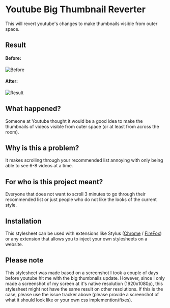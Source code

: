 # Youtube Big Thumbnail Reverter
This will revert youtube's changes to make thumbnails visible from outer space.

## Result
#### Before:
![Before](https://i.gyazo.com/8d95d27f2a82d0ad7fbc5e6bb37f7527.png "Before")

#### After:
![Result](https://i.gyazo.com/9d8647901ee88f0e0a3d95f95c1d9b34.png "Result")

## What happened?
Someone at Youtube thought it would be a good idea to make the thumbnails of videos visible from outer space (or at least from across the room).

## Why is this a problem?
It makes scrolling through your recommended list annoying with only being able to see 6-8 videos at a time.

## For who is this project meant?
Everyone that does not want to scroll 3 minutes to go through their recommended list or just people who do not like the looks of the current style.

## Installation
This stylesheet can be used with extensions like Stylus ([Chrome](https://chrome.google.com/webstore/detail/stylus/clngdbkpkpeebahjckkjfobafhncgmne) / [FireFox](https://addons.mozilla.org/en-US/firefox/addon/styl-us/)) or any extension that allows you to inject your own stylesheets on a website.

## Please note
This stylesheet was made based on a screenshot I took a couple of days before youtube hit me with the big thumbnails update. However, since I only made a screenshot of my screen at it's native resolution (1920x1080p), this stylesheet might not have the same result on other resolutions. If this is the case, please use the issue tracker above (please provide a screenshot of what it should look like or your own css implemention/fixes).
